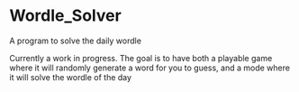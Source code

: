 # Wordle_Solver
A program to solve the daily wordle

Currently a work in progress.
The goal is to have both a playable game where it will randomly generate a word for you to guess, and a mode where it will solve the wordle of the day
